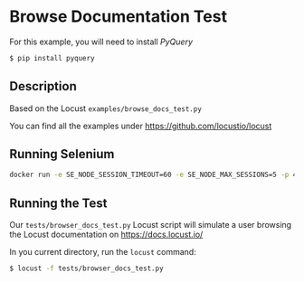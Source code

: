 # Browse Documentation Test

For this example, you will need to install _PyQuery_

```bash
$ pip install pyquery
```

## Description

Based on the Locust `examples/browse_docs_test.py`

You can find all the examples under https://github.com/locustio/locust


## Running Selenium

```bash
docker run -e SE_NODE_SESSION_TIMEOUT=60 -e SE_NODE_MAX_SESSIONS=5 -p 4444:4444 -p 7900:7900 --shm-size="2g" --rm seleniarm/standalone-chromium
```

## Running the Test

Our `tests/browser_docs_test.py` Locust script will simulate a user browsing the Locust documentation on https://docs.locust.io/

In you current directory, run the `locust` command:

```bash
$ locust -f tests/browser_docs_test.py
```

